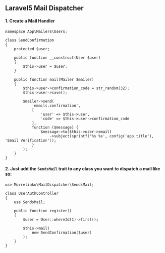 Laravel5 Mail Dispatcher
--------------------------------

#### 1. Create a Mail Handler

    namespace App\Mailers\Users;
    
    class SendConfirmation
    {
        protected $user;
        
        public function __construct(User $user)
        {
            $this->user = $user;
        }
        
        public function mail(Mailer $mailer)
        {
            $this->user->confirmation_code = str_random(32);
            $this->user->save();
    
            $mailer->send(
                'emails.confirmation',
                [
                    'user' => $this->user,
                    'code' => $this->user->confirmation_code
                ],
                function ($message) {
                    $message->to($this->user->email)
                        ->subject(sprintf('%s %s', config('app.title'), 'Email Verification'));
                }
            );
        }
    }
    
#### 2. Just add the `SendsMail` trait to any class you want to dispatch a mail like so:

    use Morrelinko\MailDispatcher\SendsMail;
    
    class UserAuthController
    {
        use SendsMail;
        
        public function register()
        {
            $user = User::whereId(1)->first();
            
            $this->mail(
                new SendConfirmation($user)
            );
        }
    }


